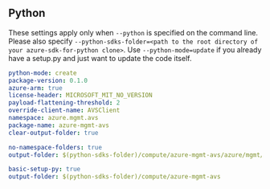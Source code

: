 ## Python

These settings apply only when `--python` is specified on the command line.
Please also specify `--python-sdks-folder=<path to the root directory of your azure-sdk-for-python clone>`.
Use `--python-mode=update` if you already have a setup.py and just want to update the code itself.

```yaml
python-mode: create
package-version: 0.1.0
azure-arm: true
license-header: MICROSOFT_MIT_NO_VERSION
payload-flattening-threshold: 2
override-client-name: AVSClient
namespace: azure.mgmt.avs
package-name: azure-mgmt-avs
clear-output-folder: true
```
``` yaml $(python-mode) == 'update'
no-namespace-folders: true
output-folder: $(python-sdks-folder)/compute/azure-mgmt-avs/azure/mgmt/avs
```
``` yaml $(python-mode) == 'create'
basic-setup-py: true
output-folder: $(python-sdks-folder)/compute/azure-mgmt-avs
```
